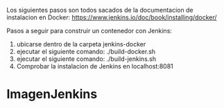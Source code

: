 Los siguientes pasos son todos sacados de la documentacion de instalacion en Docker: https://www.jenkins.io/doc/book/installing/docker/

Pasos a seguir para construir un contenedor con Jenkins:

1. ubicarse dentro de la carpeta jenkins-docker
2. ejecutar el siguiente comando: ./build-docker.sh
3. ejecutar el siguiente comando: ./build-jenkins.sh
4. Comprobar la instalacion de Jenkins en localhost:8081
# ImagenJenkins
